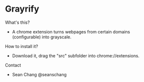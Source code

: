 # Grayrify

What's this?
- A chrome extension turns webpages from certain domains (configurable) into grayscale. 

How to install it?
- Download it, drag the "src" subfolder into chrome://extensions. 

Contact
- Sean Chang @seanschang